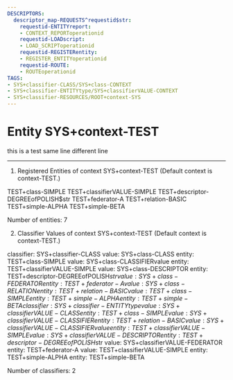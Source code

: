 ```yaml
---
DESCRIPTORS:
  descriptor_map-REQUESTS^requestid$str:
    requestid-ENTITYreport:
    - CONTEXT_REPORToperationid
    requestid-LOADscript:
    - LOAD_SCRIPToperationid
    requestid-REGISTERentity:
    - REGISTER_ENTITYoperationid
    requestid-ROUTE:
    - ROUTEoperationid
TAGS:
- SYS+classifier-CLASS/SYS+class-CONTEXT
- SYS+classifier-ENTITYtype/SYS+classifierVALUE-CONTEXT
- SYS+classifier-RESOURCES/ROOT+context-SYS
---
```

# Entity SYS+context-TEST

this is a test same line 
different line

---
1. Registered Entities of context SYS+context-TEST
(Default context is context-TEST.)

TEST+class-SIMPLE
TEST+classifierVALUE-SIMPLE
TEST+descriptor-DEGREEofPOLISH$str
TEST+federator-A
TEST+relation-BASIC
TEST+simple-ALPHA
TEST+simple-BETA

Number of entities: 7

2. Classifier Values of context SYS+context-TEST
(Default context is context-TEST.)

classifier:  SYS+classifier-CLASS
  value:       SYS+class-CLASS
    entity:      TEST+class-SIMPLE
  value:       SYS+class-CLASSIFIERvalue
    entity:      TEST+classifierVALUE-SIMPLE
  value:       SYS+class-DESCRIPTOR
    entity:      TEST+descriptor-DEGREEofPOLISH$str
  value:       SYS+class-FEDERATOR
    entity:      TEST+federator-A
  value:       SYS+class-RELATION
    entity:      TEST+relation-BASIC
  value:       TEST+class-SIMPLE
    entity:      TEST+simple-ALPHA
    entity:      TEST+simple-BETA
classifier:  SYS+classifier-ENTITYtype
  value:       SYS+classifierVALUE-CLASS
    entity:      TEST+class-SIMPLE
  value:       SYS+classifierVALUE-CLASSIFIER
    entity:      TEST+relation-BASIC
  value:       SYS+classifierVALUE-CLASSIFIERvalue
    entity:      TEST+classifierVALUE-SIMPLE
  value:       SYS+classifierVALUE-DESCRIPTOR
    entity:      TEST+descriptor-DEGREEofPOLISH$str
  value:       SYS+classifierVALUE-FEDERATOR
    entity:      TEST+federator-A
  value:       TEST+classifierVALUE-SIMPLE
    entity:      TEST+simple-ALPHA
    entity:      TEST+simple-BETA

Number of classifiers: 2

